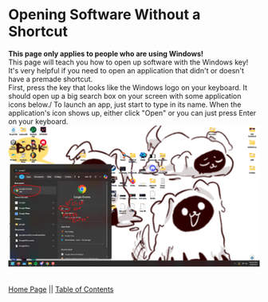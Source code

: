 # Opening Software Without a Shortcut
**This page only applies to people who are using Windows!**
<br />
This page will teach you how to open up software with the Windows key! It's very helpful if you need to open an application that didn't or doesn't have a premade shortcut.
<br />
First, press the key that looks like the Windows logo on your keyboard. It should open up a big search box on your screen with some application icons below./
To launch an app, just start to type in its name. When the application's icon shows up, either click "Open" or you can just press Enter on your keyboard.
<br />
![Using the windows key](images/using-windows-key.png)
<br />
<br />
<br />
[Home Page](https://potatzz.github.io/ms-robotics-resources.github.io/) || [Table of Contents](https://potatzz.github.io/ms-robotics-resources.github.io/table_of_contents.html)
